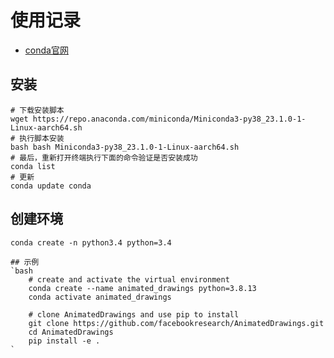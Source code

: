 # 使用记录

- [conda官网](https://docs.conda.io/en/latest/index.html)

## 安装

```shell
# 下载安装脚本
wget https://repo.anaconda.com/miniconda/Miniconda3-py38_23.1.0-1-Linux-aarch64.sh
# 执行脚本安装
bash bash Miniconda3-py38_23.1.0-1-Linux-aarch64.sh
# 最后，重新打开终端执行下面的命令验证是否安装成功
conda list
# 更新
conda update conda
```

## 创建环境

```shell
conda create -n python3.4 python=3.4

## 示例
`bash
    # create and activate the virtual environment
    conda create --name animated_drawings python=3.8.13
    conda activate animated_drawings

    # clone AnimatedDrawings and use pip to install
    git clone https://github.com/facebookresearch/AnimatedDrawings.git
    cd AnimatedDrawings
    pip install -e .
`

```
